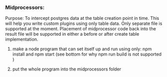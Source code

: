 ### Midprocessors:

Purpose: To intercept postgres data at the table creation point in time. This will help you write custom plugins using only table data. Only separate file is supported at the moment. Placement of midprocessor code back into the result file will be supported in either a before or after create table implementation.

1) make a node program that can set itself up and run using only: npm install and npm start (see bottom for why npm run build is not supported )

2) put the whole program into the midprocessors folder